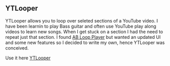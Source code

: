 ## YTLooper

YTLooper allows you to loop over seleted sections of a YouTube video.  I have been learnin to play Bass guitar and often use YouTube play along videos to learn new songs. When I get stuck on a section I had the need to repeat just that section. I found [AB Loop Player](https://agrahn.gitlab.io/ABLoopPlayer/) but wanted an updated UI and some new features so I decided to write my own, hence YTLooper was conceived.

Use it here [YTLooper](https:/github.com/MiniCoop/YTLooper/docs/index.html)
